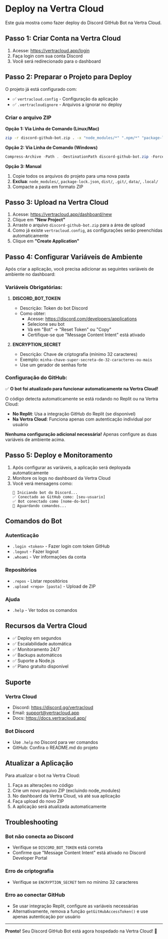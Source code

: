 # Deploy na Vertra Cloud

Este guia mostra como fazer deploy do Discord GitHub Bot na Vertra Cloud.

## Passo 1: Criar Conta na Vertra Cloud

1. Acesse: https://vertracloud.app/login
2. Faça login com sua conta Discord
3. Você será redirecionado para o dashboard

## Passo 2: Preparar o Projeto para Deploy

O projeto já está configurado com:
- ✅ `vertracloud.config` - Configuração da aplicação
- ✅ `.vertracloudignore` - Arquivos a ignorar no deploy

### Criar o arquivo ZIP

**Opção 1: Via Linha de Comando (Linux/Mac)**
```bash
zip -r discord-github-bot.zip . -x "node_modules/*" ".npm/*" "package-lock.json" "dist/*" ".git/*" "data/*" ".local/*" "/tmp/*" "*.log"
```

**Opção 2: Via Linha de Comando (Windows)**
```powershell
Compress-Archive -Path . -DestinationPath discord-github-bot.zip -Force -CompressionLevel Optimal -Exclude node_modules,.npm,package-lock.json,dist,.git,data,.local,tmp,*.log
```

**Opção 3: Manual**
1. Copie todos os arquivos do projeto para uma nova pasta
2. **Exclua**: `node_modules/`, `package-lock.json`, `dist/`, `.git/`, `data/`, `.local/`
3. Compacte a pasta em formato ZIP

## Passo 3: Upload na Vertra Cloud

1. Acesse: https://vertracloud.app/dashboard/new
2. Clique em **"New Project"**
3. Arraste o arquivo `discord-github-bot.zip` para a área de upload
4. Como já existe `vertracloud.config`, as configurações serão preenchidas automaticamente
5. Clique em **"Create Application"**

## Passo 4: Configurar Variáveis de Ambiente

Após criar a aplicação, você precisa adicionar as seguintes variáveis de ambiente no dashboard:

### Variáveis Obrigatórias:

1. **DISCORD_BOT_TOKEN**
   - Descrição: Token do bot Discord
   - Como obter:
     - Acesse: https://discord.com/developers/applications
     - Selecione seu bot
     - Vá em "Bot" → "Reset Token" ou "Copy"
     - Certifique-se que "Message Content Intent" está ativado

2. **ENCRYPTION_SECRET**
   - Descrição: Chave de criptografia (mínimo 32 caracteres)
   - Exemplo: `minha-chave-super-secreta-de-32-caracteres-ou-mais`
   - Use um gerador de senhas forte

### Configuração do GitHub:

✅ **O bot foi atualizado para funcionar automaticamente na Vertra Cloud!**

O código detecta automaticamente se está rodando no Replit ou na Vertra Cloud:
- **No Replit**: Usa a integração GitHub do Replit (se disponível)
- **Na Vertra Cloud**: Funciona apenas com autenticação individual por usuário

**Nenhuma configuração adicional necessária!** Apenas configure as duas variáveis de ambiente acima.

## Passo 5: Deploy e Monitoramento

1. Após configurar as variáveis, a aplicação será deployada automaticamente
2. Monitore os logs no dashboard da Vertra Cloud
3. Você verá mensagens como:
   ```
   🤖 Iniciando bot do Discord...
   ✅ Conectado ao GitHub como: [seu-usuario]
   ✅ Bot conectado como [nome-do-bot]
   📨 Aguardando comandos...
   ```

## Comandos do Bot

### Autenticação
- `.login <token>` - Fazer login com token GitHub
- `.logout` - Fazer logout
- `.whoami` - Ver informações da conta

### Repositórios
- `.repos` - Listar repositórios
- `.upload <repo> [pasta]` - Upload de ZIP

### Ajuda
- `.help` - Ver todos os comandos

## Recursos da Vertra Cloud

- ✅ Deploy em segundos
- ✅ Escalabilidade automática
- ✅ Monitoramento 24/7
- ✅ Backups automáticos
- ✅ Suporte a Node.js
- ✅ Plano gratuito disponível

## Suporte

### Vertra Cloud
- Discord: https://discord.gg/vertracloud
- Email: support@vertracloud.app
- Docs: https://docs.vertracloud.app/

### Bot Discord
- Use `.help` no Discord para ver comandos
- GitHub: Confira o README.md do projeto

## Atualizar a Aplicação

Para atualizar o bot na Vertra Cloud:

1. Faça as alterações no código
2. Crie um novo arquivo ZIP (excluindo node_modules)
3. No dashboard da Vertra Cloud, vá até sua aplicação
4. Faça upload do novo ZIP
5. A aplicação será atualizada automaticamente

## Troubleshooting

### Bot não conecta ao Discord
- Verifique se `DISCORD_BOT_TOKEN` está correta
- Confirme que "Message Content Intent" está ativado no Discord Developer Portal

### Erro de criptografia
- Verifique se `ENCRYPTION_SECRET` tem no mínimo 32 caracteres

### Erro ao conectar GitHub
- Se usar integração Replit, configure as variáveis necessárias
- Alternativamente, remova a função `getGitHubAccessToken()` e use apenas autenticação por usuário

---

**Pronto!** Seu Discord GitHub Bot está agora hospedado na Vertra Cloud! 🚀
